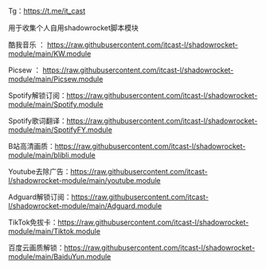 
Tg：https://t.me/it_cast

用于收集个人自用shadowrocket脚本模块
 
酷我音乐 ： https://raw.githubusercontent.com/itcast-l/shadowrocket-module/main/KW.module

Picsew ：  https://raw.githubusercontent.com/itcast-l/shadowrocket-module/main/Picsew.module

Spotify解锁订阅：https://raw.githubusercontent.com/itcast-l/shadowrocket-module/main/Spotify.module

Spotify歌词翻译：https://raw.githubusercontent.com/itcast-l/shadowrocket-module/main/SpotifyFY.module

B站高清画质：https://raw.githubusercontent.com/itcast-l/shadowrocket-module/main/blibli.module

Youtube去除广告：https://raw.githubusercontent.com/itcast-l/shadowrocket-module/main/youtube.module

Adguard解锁订阅：https://raw.githubusercontent.com/itcast-l/shadowrocket-module/main/Adguard.module

TikTok免拔卡：https://raw.githubusercontent.com/itcast-l/shadowrocket-module/main/Tiktok.module

百度云画质解锁：https://raw.githubusercontent.com/itcast-l/shadowrocket-module/main/BaiduYun.module
